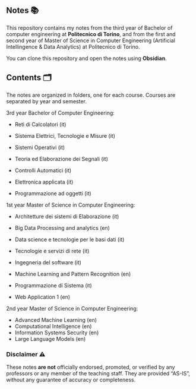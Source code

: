 ## Notes 📚

This repository contains my notes from the third year of Bachelor of computer engineering at **Politecnico di Torino**, and from the first and second year of Master of Science in Computer Engineering (Artificial Intellingence & Data Analytics) at Politecnico di Torino.

You can clone this repository and open the notes using **Obsidian**.

## Contents 🗂

The notes are organized in folders, one for each course. Courses are separated by year and semester.

3rd year Bachelor of Computer Engineering:
- Reti di Calcolatori (it)
- Sistema Elettrici, Tecnologie e Misure (it)
- Sistemi Operativi (it)
- Teoria ed Elaborazione dei Segnali (it)

- Controlli Automatici (it)
- Elettronica applicata (it)
- Programmazione ad oggetti (it)

1st year Master of Science in Computer Engineering:
- Architetture dei sistemi di Elaborazione (it)
- Big Data Processing and analytics (en)
- Data science e tecnologie per le basi dati (it)
- Tecnologie e servizi di rete (it)

- Ingegneria del software (it)
- Machine Learning and Pattern Recognition (en)
- Programmazione di Sistema (it)
- Web Application 1 (en)

2nd year Master of Science in Computer Engineering:
- Advanced Machine Learning (en)
- Computational Intelligence (en)
- Information Systems Security (en)
- Large Language Models (en)


### Disclaimer ⚠️
These notes **are not** officially endorsed, promoted, or verified by any professors or any member of the teaching staff. They are provided “AS-IS”, without any guarantee of accuracy or completeness.